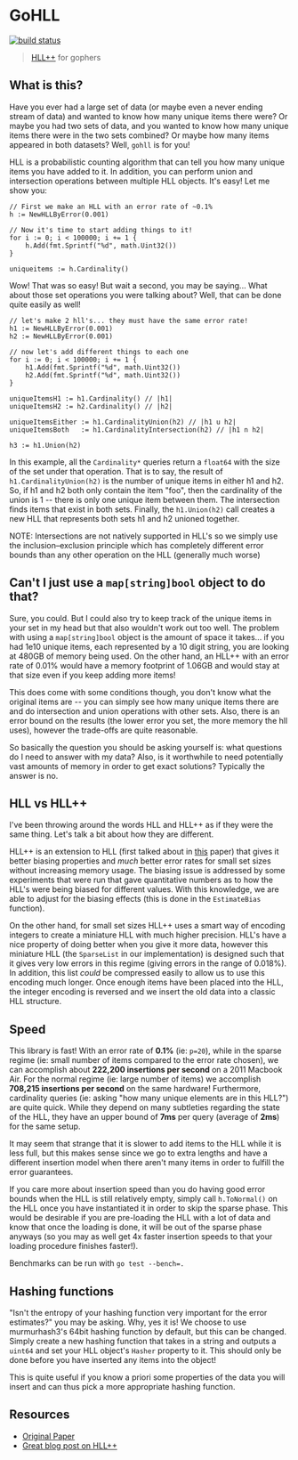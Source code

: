 # GoHLL

[![build status](https://travis-ci.org/mynameisfiber/gohll.png?branch=master)](https://travis-ci.org/mynameisfiber/gohll)

> [HLL++][1] for gophers

## What is this?

Have you ever had a large set of data (or maybe even a never ending stream of
data) and wanted to know how many unique items there were?  Or maybe you had
two sets of data, and you wanted to know how many unique items there were in
the two sets combined?  Or maybe how many items appeared in both datasets?
Well, `gohll` is for you!

HLL is a probabilistic counting algorithm that can tell you how many unique
items you have added to it.  In addition, you can perform union and
intersection operations between multiple HLL objects.  It's easy!  Let me show you:

```
// First we make an HLL with an error rate of ~0.1%
h := NewHLLByError(0.001)

// Now it's time to start adding things to it!
for i := 0; i < 100000; i += 1 {
    h.Add(fmt.Sprintf("%d", math.Uint32())
}

uniqueitems := h.Cardinality()
```

Wow! That was so easy!  But wait a second, you may be saying... What about
those set operations you were talking about?  Well, that can be done quite
easily as well!

```
// let's make 2 hll's... they must have the same error rate!
h1 := NewHLLByError(0.001)
h2 := NewHLLByError(0.001)

// now let's add different things to each one
for i := 0; i < 100000; i += 1 {
    h1.Add(fmt.Sprintf("%d", math.Uint32())
    h2.Add(fmt.Sprintf("%d", math.Uint32())
}

uniqueItemsH1 := h1.Cardinality() // |h1|
uniqueItemsH2 := h2.Cardinality() // |h2|

uniqueItemsEither := h1.CardinalityUnion(h2) // |h1 u h2|
uniqueItemsBoth   := h1.CardinalityIntersection(h2) // |h1 n h2|

h3 := h1.Union(h2)
```

In this example, all the `Cardinality*` queries return a `float64` with the
size of the set under that operation.  That is to say, the result of
`h1.CardinalityUnion(h2)` is the number of unique items in either h1 and h2.
So, if h1 and h2 both only contain the item "foo", then the cardinality of the
union is 1 -- there is only one unique item between them.  The intersection
finds items that exist in both sets.  Finally, the `h1.Union(h2)` call creates
a new HLL that represents both sets h1 and h2 unioned together.

NOTE: Intersections are not natively supported in HLL's so we simply use the
inclusion–exclusion principle which has completely different error bounds than
any other operation on the HLL (generally much worse)

## Can't I just use a `map[string]bool` object to do that?

Sure, you could.  But I could also try to keep track of the unique items in
your set in my head but that also wouldn't work out too well.  The problem with
using a `map[string]bool` object is the amount of space it takes... if you had
1e10 unique items, each represented by a 10 digit string, you are looking at
480GB of memory being used.  On the other hand, an HLL++ with an error rate of
0.01% would have a memory footprint of 1.06GB and would stay at that size even
if you keep adding more items!

This does come with some conditions though, you don't know what the original
items are -- you can simply see how many unique items there are and do
intersection and union operations with other sets.  Also, there is an error
bound on the results (the lower error you set, the more memory the hll uses),
however the trade-offs are quite reasonable.

So basically the question you should be asking yourself is: what questions do I
need to answer with my data?  Also, is it worthwhile to need potentially vast
amounts of memory in order to get exact solutions?  Typically the answer is no.

## HLL vs HLL++

I've been throwing around the words HLL and HLL++ as if they were the same
thing.  Let's talk a bit about how they are different.

HLL++ is an extension to HLL (first talked about in [this][1] paper) that gives
it better biasing properties and _much_ better error rates for small set sizes
without increasing memory usage.  The biasing issue is addressed by some
experiments that were run that gave quantitative numbers as to how the HLL's
were being biased for different values.  With this knowledge, we are able to
adjust for the biasing effects (this is done in the `EstimateBias` function).

On the other hand, for small set sizes HLL++ uses a smart way of encoding
integers to create a miniature HLL with much higher precision.  HLL's have a
nice property of doing better when you give it more data, however this
miniature HLL (the `SparseList` in our implementation) is designed such that it
gives very low errors in this regime (giving errors in the range of 0.018%).
In addition, this list _could_ be compressed easily to allow us to use this
encoding much longer.  Once enough items have been placed into the HLL, the
integer encoding is reversed and we insert the old data into a classic HLL
structure.

## Speed

This library is fast!  With an error rate of __0.1%__ (ie: `p=20`), while in
the sparse regime (ie: small number of items compared to the error rate
chosen), we can accomplish about __222,200 insertions per second__ on a 2011
Macbook Air.  For the normal regime (ie: large number of items) we accomplish
__708,215 insertions per second__ on the same hardware!  Furthermore,
cardinality queries (ie: asking "how many unique elements are in this HLL?")
are quite quick.  While they depend on many subtleties regarding the state of
the HLL, they have an upper bound of __7ms__ per query (average of __2ms__) for
the same setup.

It may seem that strange that it is slower to add items to the HLL while it is
less full, but this makes sense since we go to extra lengths and have a
different insertion model when there aren't many items in order to fulfill the
error guarantees.

If you care more about insertion speed than you do having good error bounds
when the HLL is still relatively empty, simply call `h.ToNormal()` on the HLL
once you have instantiated it in order to skip the sparse phase.  This would be
desirable if you are pre-loading the HLL with a lot of data and know that once
the loading is done, it will be out of the sparse phase anyways (so you may as
well get 4x faster insertion speeds to that your loading procedure finishes
faster!).

Benchmarks can be run with `go test --bench=.`

## Hashing functions

"Isn't the entropy of your hashing function very important for the error
estimates?" you may be asking.  Why, yes it is!  We choose to use murmurhash3's
64bit hashing function by default, but this can be changed.  Simply create a
new hashing function that takes in a string and outputs a `uint64` and set your
HLL object's `Hasher` property to it.  This should only be done before you have
inserted any items into the object!

This is quite useful if you know a priori some properties of the data you will
insert and can thus pick a more appropriate hashing function.

## Resources

* [Original Paper][1]
* [Great blog post on HLL++][2]

[1]: http://static.googleusercontent.com/external_content/untrusted_dlcp/research.google.com/en/us/pubs/archive/40671.pdf
[2]: http://blog.aggregateknowledge.com/2013/01/24/hyperloglog-googles-take-on-engineering-hll/

